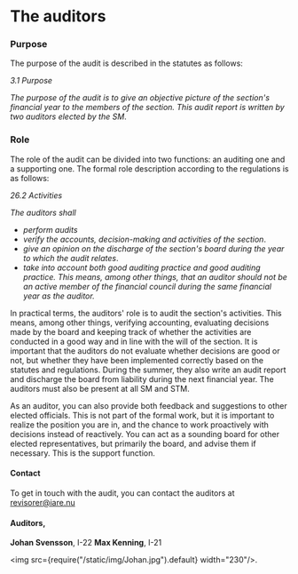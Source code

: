 # The auditors

### Purpose
The purpose of the audit is described in the statutes as follows:

*3.1 Purpose*

*The purpose of the audit is to give an objective picture of the section's financial year to the members of the section. This audit report is written by two auditors elected by the SM*. 

### Role
The role of the audit can be divided into two functions: an auditing one and a supporting one. The formal role description according to the regulations is as follows:

*26.2 Activities*

 *The auditors shall*
- *perform audits* 
- *verify the accounts, decision-making and activities of the section*. 
- *give an opinion on the discharge of the section's board during the year to which the audit relates*. 
- *take into account both good auditing practice and good auditing practice. This means, among other things, that an auditor should not be an active member of the financial council during the same financial year as the auditor.*

In practical terms, the auditors' role is to audit the section's activities. This means, among other things, verifying accounting, evaluating decisions made by the board and keeping track of whether the activities are conducted in a good way and in line with the will of the section. It is important that the auditors do not evaluate whether decisions are good or not, but whether they have been implemented correctly based on the statutes and regulations. During the summer, they also write an audit report and discharge the board from liability during the next financial year. The auditors must also be present at all SM and STM. 

As an auditor, you can also provide both feedback and suggestions to other elected officials. This is not part of the formal work, but it is important to realize the position you are in, and the chance to work proactively with decisions instead of reactively. You can act as a sounding board for other elected representatives, but primarily the board, and advise them if necessary. This is the support function.

#### Contact
To get in touch with the audit, you can contact the auditors at revisorer@iare.nu

#### Auditors,
__Johan Svensson__, I-22 __Max Kenning__, I-21 



<img src={require("/static/img/Johan.jpg").default} width="230"/>.